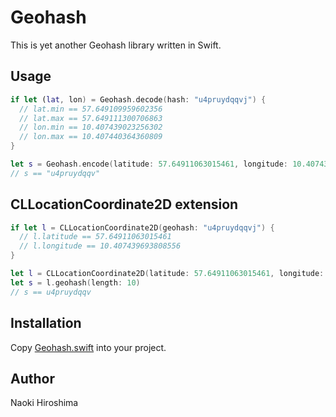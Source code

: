 # Geohash

This is yet another Geohash library written in Swift.

## Usage
```swift
if let (lat, lon) = Geohash.decode(hash: "u4pruydqqvj") {
  // lat.min == 57.649109959602356
  // lat.max == 57.649111300706863
  // lon.min == 10.407439023256302
  // lon.max == 10.407440364360809
}

let s = Geohash.encode(latitude: 57.64911063015461, longitude: 10.40743969380855, length: 10)
// s == "u4pruydqqv"
```
## CLLocationCoordinate2D extension
```swift
if let l = CLLocationCoordinate2D(geohash: "u4pruydqqvj") {
  // l.latitude == 57.64911063015461
  // l.longitude == 10.407439693808556
}

let l = CLLocationCoordinate2D(latitude: 57.64911063015461, longitude: 10.40743969380855)
let s = l.geohash(length: 10)
// s == u4pruydqqv
````
## Installation

Copy [Geohash.swift](https://raw.githubusercontent.com/nh7a/Geohash/master/Geohash/Geohash.swift) into your project.

## Author

Naoki Hiroshima

